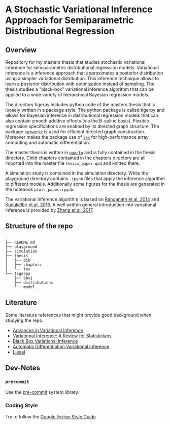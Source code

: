 # A Stochastic Variational Inference Approach for Semiparametric Distributional Regression

## Overview

Repository for my masters thesis that studies stochastic variational inference for semiparametric distributional regression models. Variational inference is a inference approach that approximates a posterior distribution using a simpler variational distribution. This inference technique allows to learn a posterior distribution with optimization instead of sampling. The thesis studies a "black-box" variational inference algorithm that can be applied to a wide variety of hierarchical Bayesian regression models.

The directory tigerpy includes python code of the masters thesis that is loosely written in a package style. The python package is called tigerpy and allows for Bayesian inference in distributional regression models that can also contain smooth additive effects (via the B-spline basis). Flexible regression specifications are enabled by its directed graph structure. The package [`networkx`](https://networkx.org/documentation/stable/index.html#) is used for efficient directed graph construction. Moreover makes the package use of [`jax`](https://jax.readthedocs.io/en/latest/index.html) for high-performance array computing and automatic differentiation.

The master thesis is written in [`quarto`](https://quarto.org/) and is fully contained in the thesis directory. Child chapters contained in the chapters directory are all imported into the master file `thesis_paper.qmd` and knitted there.

A simulation study is contained in the simulation directory. While the playground directory contains `.ipynb` files that apply the inference algorithm to different models. Additionally some figures for the thesis are generated in the notebook `plots_paper.ipynb`.

The variational inference algorithm is based on [Ranganath et al. 2014](https://proceedings.mlr.press/v33/ranganath14.pdf) and [Kucukelbir et al. 2016](https://arxiv.org/pdf/1603.00788.pdf). A well written general introduction into variational inference is provided by [Zhang et al. 2017](https://arxiv.org/pdf/1711.05597.pdf).

## Structure of the repo

```
.
├── README.md
├── playground
├── simulation
├── thesis
│   ├── bib
│   ├── chapters
│   └── tex
└── tigerpy
    ├── bbvi
    ├── distributions
    └── model
```

## Literature

Some literature references that might provide good background when studying the repo.

- [Advances in Variational Inference](https://arxiv.org/pdf/1711.05597.pdf)
- [Variational Inference: A Review for Statisticians](https://arxiv.org/pdf/1601.00670.pdf)
- [Black Box Variational Inference](https://proceedings.mlr.press/v33/ranganath14.pdf)
- [Automatic Differentiation Variational Inference](https://arxiv.org/pdf/1603.00788.pdf)
- [Liesel](https://github.com/liesel-devs/liesel)

## Dev-Notes

### `precommit`

Use the [pre-commit](https://pre-commit.com/) system library.

### Coding Style

Try to follow the [Google `Python` Style Guide](https://google.github.io/styleguide/pyguide.html).
